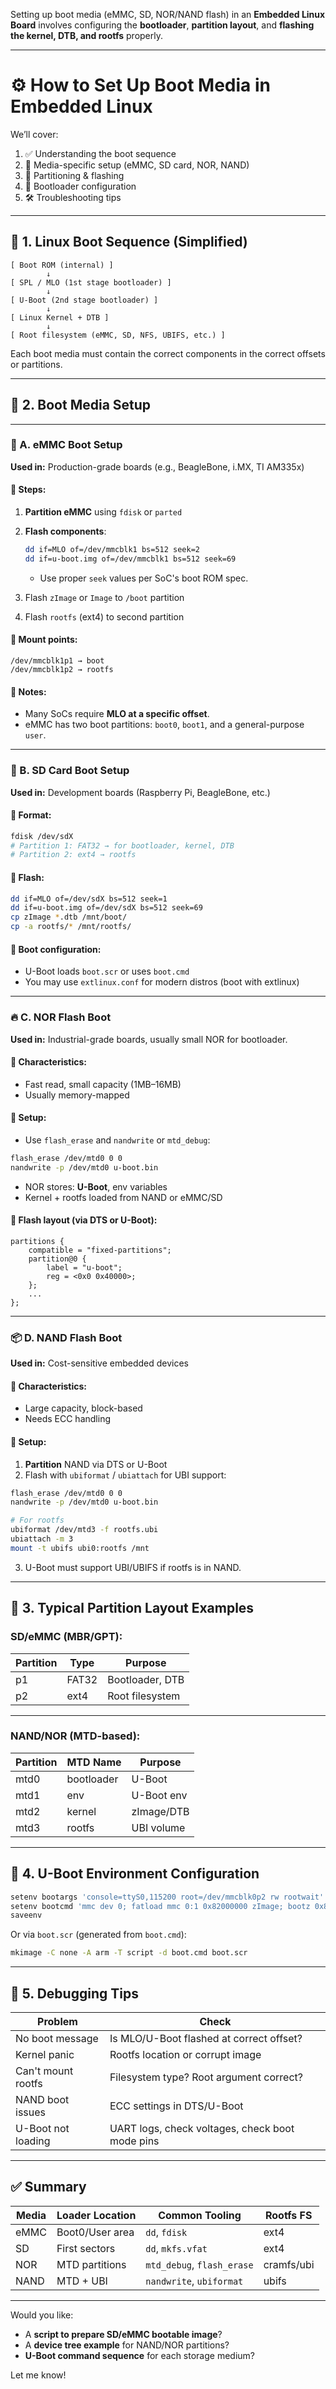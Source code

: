 Setting up boot media (eMMC, SD, NOR/NAND flash) in an **Embedded Linux Board** involves configuring the **bootloader**, **partition layout**, and **flashing the kernel, DTB, and rootfs** properly.

---

# ⚙️ How to Set Up Boot Media in Embedded Linux

We’ll cover:

1. ✅ Understanding the boot sequence
2. 🧱 Media-specific setup (eMMC, SD card, NOR, NAND)
3. 🔧 Partitioning & flashing
4. 🧪 Bootloader configuration
5. 🛠️ Troubleshooting tips

---

## 🔁 1. Linux Boot Sequence (Simplified)

```plaintext
[ Boot ROM (internal) ]
        ↓
[ SPL / MLO (1st stage bootloader) ]
        ↓
[ U-Boot (2nd stage bootloader) ]
        ↓
[ Linux Kernel + DTB ]
        ↓
[ Root filesystem (eMMC, SD, NFS, UBIFS, etc.) ]
```

Each boot media must contain the correct components in the correct offsets or partitions.

---

## 🧱 2. Boot Media Setup

---

### 📀 A. **eMMC Boot Setup**

**Used in:** Production-grade boards (e.g., BeagleBone, i.MX, TI AM335x)

#### 🔹 Steps:

1. **Partition eMMC** using `fdisk` or `parted`
2. **Flash components**:

   ```bash
   dd if=MLO of=/dev/mmcblk1 bs=512 seek=2
   dd if=u-boot.img of=/dev/mmcblk1 bs=512 seek=69
   ```

   * Use proper `seek` values per SoC's boot ROM spec.
3. Flash `zImage` or `Image` to `/boot` partition
4. Flash `rootfs` (ext4) to second partition

#### 🔹 Mount points:

```plaintext
/dev/mmcblk1p1 → boot
/dev/mmcblk1p2 → rootfs
```

#### 📌 Notes:

* Many SoCs require **MLO at a specific offset**.
* eMMC has two boot partitions: `boot0`, `boot1`, and a general-purpose `user`.

---

### 💾 B. **SD Card Boot Setup**

**Used in:** Development boards (Raspberry Pi, BeagleBone, etc.)

#### 🔹 Format:

```bash
fdisk /dev/sdX
# Partition 1: FAT32 → for bootloader, kernel, DTB
# Partition 2: ext4 → rootfs
```

#### 🔹 Flash:

```bash
dd if=MLO of=/dev/sdX bs=512 seek=1
dd if=u-boot.img of=/dev/sdX bs=512 seek=69
cp zImage *.dtb /mnt/boot/
cp -a rootfs/* /mnt/rootfs/
```

#### 🔹 Boot configuration:

* U-Boot loads `boot.scr` or uses `boot.cmd`
* You may use `extlinux.conf` for modern distros (boot with extlinux)

---

### 🔥 C. **NOR Flash Boot**

**Used in:** Industrial-grade boards, usually small NOR for bootloader.

#### 🔹 Characteristics:

* Fast read, small capacity (1MB–16MB)
* Usually memory-mapped

#### 🔹 Setup:

* Use `flash_erase` and `nandwrite` or `mtd_debug`:

```bash
flash_erase /dev/mtd0 0 0
nandwrite -p /dev/mtd0 u-boot.bin
```

* NOR stores: **U-Boot**, env variables
* Kernel + rootfs loaded from NAND or eMMC/SD

#### 🔹 Flash layout (via DTS or U-Boot):

```dts
partitions {
    compatible = "fixed-partitions";
    partition@0 {
        label = "u-boot";
        reg = <0x0 0x40000>;
    };
    ...
};
```

---

### 📦 D. **NAND Flash Boot**

**Used in:** Cost-sensitive embedded devices

#### 🔹 Characteristics:

* Large capacity, block-based
* Needs ECC handling

#### 🔹 Setup:

1. **Partition** NAND via DTS or U-Boot
2. Flash with `ubiformat` / `ubiattach` for UBI support:

```bash
flash_erase /dev/mtd0 0 0
nandwrite -p /dev/mtd0 u-boot.bin

# For rootfs
ubiformat /dev/mtd3 -f rootfs.ubi
ubiattach -m 3
mount -t ubifs ubi0:rootfs /mnt
```

3. U-Boot must support UBI/UBIFS if rootfs is in NAND.

---

## 📁 3. Typical Partition Layout Examples

### SD/eMMC (MBR/GPT):

| Partition | Type  | Purpose         |
| --------- | ----- | --------------- |
| p1        | FAT32 | Bootloader, DTB |
| p2        | ext4  | Root filesystem |

---

### NAND/NOR (MTD-based):

| Partition | MTD Name   | Purpose    |
| --------- | ---------- | ---------- |
| mtd0      | bootloader | U-Boot     |
| mtd1      | env        | U-Boot env |
| mtd2      | kernel     | zImage/DTB |
| mtd3      | rootfs     | UBI volume |

---

## 🧪 4. U-Boot Environment Configuration

```bash
setenv bootargs 'console=ttyS0,115200 root=/dev/mmcblk0p2 rw rootwait'
setenv bootcmd 'mmc dev 0; fatload mmc 0:1 0x82000000 zImage; bootz 0x82000000 - 0x88000000'
saveenv
```

Or via `boot.scr` (generated from `boot.cmd`):

```bash
mkimage -C none -A arm -T script -d boot.cmd boot.scr
```

---

## 🧰 5. Debugging Tips

| Problem            | Check                                           |
| ------------------ | ----------------------------------------------- |
| No boot message    | Is MLO/U-Boot flashed at correct offset?        |
| Kernel panic       | Rootfs location or corrupt image                |
| Can't mount rootfs | Filesystem type? Root argument correct?         |
| NAND boot issues   | ECC settings in DTS/U-Boot                      |
| U-Boot not loading | UART logs, check voltages, check boot mode pins |

---

## ✅ Summary

| Media | Loader Location | Common Tooling             | Rootfs FS  |
| ----- | --------------- | -------------------------- | ---------- |
| eMMC  | Boot0/User area | `dd`, `fdisk`              | ext4       |
| SD    | First sectors   | `dd`, `mkfs.vfat`          | ext4       |
| NOR   | MTD partitions  | `mtd_debug`, `flash_erase` | cramfs/ubi |
| NAND  | MTD + UBI       | `nandwrite`, `ubiformat`   | ubifs      |

---

Would you like:

* A **script to prepare SD/eMMC bootable image**?
* A **device tree example** for NAND/NOR partitions?
* **U-Boot command sequence** for each storage medium?

Let me know!
